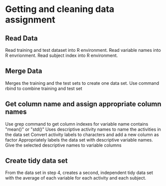# Getting and cleaning data assignment 

## Read Data  
Read training and test dataset into R environment.
Read variable names into R envrionment.
Read subject index into R environment.

## Merge Data
Merges the training and the test sets to create one data set. Use command rbind to combine training and test set

## Get column name and assign appropriate column names
Use grep command to get column indexes for variable name contains "mean()" or "std()"
Uses descriptive activity names to name the activities in the data set
Convert activity labels to characters and add a new column as factor
Appropriately labels the data set with descriptive variable names.
Give the selected descriptive names to variable columns

## Create tidy data set
From the data set in step 4, creates a second, independent tidy data set with the average of each variable for each activity and each subject.
